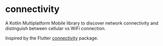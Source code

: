# connectivity

A Kotlin Multiplatform Mobile library to discover network connectivity and
distinguish between cellular vs WiFi connection.

Inspired by the Flutter [connectivity](https://pub.dev/packages/connectivity)
package.
